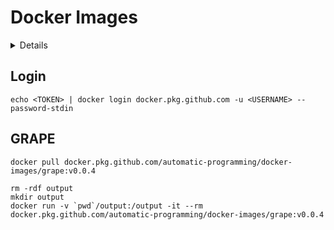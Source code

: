 # Docker Images

<!-- START doctoc generated TOC please keep comment here to allow auto update -->
<!-- DON'T EDIT THIS SECTION, INSTEAD RE-RUN doctoc TO UPDATE -->
<details>
<summary>Details</summary>

- [Login](#login)
- [GRAPE](#grape)

</details>
<!-- END doctoc generated TOC please keep comment here to allow auto update -->

## Login
```shell script
echo <TOKEN> | docker login docker.pkg.github.com -u <USERNAME> --password-stdin
```

## GRAPE
```shell script
docker pull docker.pkg.github.com/automatic-programming/docker-images/grape:v0.0.4

rm -rdf output
mkdir output
docker run -v `pwd`/output:/output -it --rm docker.pkg.github.com/automatic-programming/docker-images/grape:v0.0.4
```
